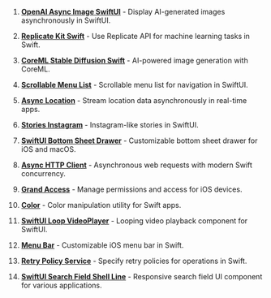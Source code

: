 1. [**OpenAI Async Image SwiftUI**](https://github.com/The-Igor/openai-async-image-swiftui) - Display AI-generated images asynchronously in SwiftUI.

2. [**Replicate Kit Swift**](https://github.com/The-Igor/replicate-kit-swift) - Use Replicate API for machine learning tasks in Swift.

3. [**CoreML Stable Diffusion Swift**](https://github.com/The-Igor/coreml-stable-diffusion-swift) - AI-powered image generation with CoreML.

4. [**Scrollable Menu List**](https://github.com/The-Igor/d3-scrollable-menu-list) - Scrollable menu list for navigation in SwiftUI.

5. [**Async Location**](https://github.com/The-Igor/d3-async-location) - Stream location data asynchronously in real-time apps.

6. [**Stories Instagram**](https://github.com/The-Igor/d3-stories-instagram) - Instagram-like stories in SwiftUI.

7. [**SwiftUI Bottom Sheet Drawer**](https://github.com/The-Igor/swiftui-bottom-sheet-drawer) - Customizable bottom sheet drawer for iOS and macOS.

8. [**Async HTTP Client**](https://github.com/The-Igor/async-http-client) - Asynchronous web requests with modern Swift concurrency.

9. [**Grand Access**](https://github.com/The-Igor/grand-access) - Manage permissions and access for iOS devices.

10. [**Color**](https://github.com/The-Igor/d3-color) - Color manipulation utility for Swift apps.

11. [**SwiftUI Loop VideoPlayer**](https://github.com/The-Igor/swiftui-loop-videoplayer) - Looping video playback component for SwiftUI.

12. [**Menu Bar**](https://github.com/The-Igor/d3-menu-bar) - Customizable iOS menu bar in Swift.

13. [**Retry Policy Service**](https://github.com/The-Igor/retry-policy-service) - Specify retry policies for operations in Swift.

14. [**SwiftUI Search Field Shell Line**](https://github.com/The-Igor/swiftui-search-field-shell-line) - Responsive search field UI component for various applications.
